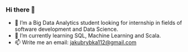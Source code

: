 ### Hi there 👋

- 🔭 I’m a Big Data Analytics student looking for internship in fields of software development and Data Science.
- 🌱 I’m currently learning SQL, Machine Learning and Scala.
- 📫 Write me an email: jakubrybka112@gmail.com

